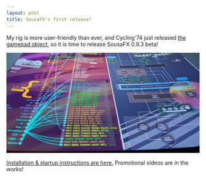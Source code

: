 ```yaml
---
layout: post
title: SousaFX's first release!
---
```


My rig is more user-friendly than ever, and Cycling'74 just released [the gamepad object](https://cycling74.com/products/new-in-max/gamepad), so it is time to release SousaFX 0.9.3 beta!

![sousafx-screenshot](../images/sousafx-lookup.jpg)

[Installation & startup instructions are here.](https://sousastep.github.io/SousaFX-docs/) Promotional videos are in the works!
